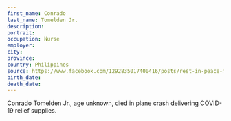 ```yaml
---
first_name: Conrado
last_name: Tomelden Jr.
description: 
portrait: 
occupation: Nurse
employer: 
city: 
province: 
country: Philippines
source: https://www.facebook.com/1292835017400416/posts/rest-in-peace-my-deepest-and-most-sincere-condolences-to-the-families-of-capt-re/4228549917162230/
birth_date: 
death_date: 
---
```


Conrado Tomelden Jr., age unknown, died in plane crash delivering COVID-19 relief supplies.
